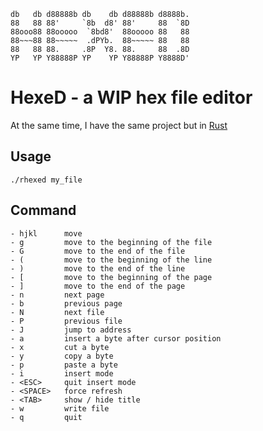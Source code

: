 ```
db   db d88888b db    db d88888b d8888b.
88   88 88'     `8b  d8' 88'     88  `8D
88ooo88 88ooooo  `8bd8'  88ooooo 88   88
88~~~88 88~~~~~  .dPYb.  88~~~~~ 88   88
88   88 88.     .8P  Y8. 88.     88  .8D
YP   YP Y88888P YP    YP Y88888P Y8888D'
```


# HexeD - a WIP hex file editor

At the same time, I have the same project but in [Rust](https://github.com/LittleB0xes/rhexed)

## Usage
```
./rhexed my_file
```

## Command
```
- hjkl      move 
- g         move to the beginning of the file
- G         move to the end of the file
- (         move to the beginning of the line
- )         move to the end of the line
- [         move to the beginning of the page
- ]         move to the end of the page
- n         next page
- b         previous page
- N         next file
- P         previous file
- J         jump to address
- a         insert a byte after cursor position
- x         cut a byte
- y         copy a byte 
- p         paste a byte
- i         insert mode
- <ESC>     quit insert mode
- <SPACE>   force refresh
- <TAB>     show / hide title
- w         write file
- q         quit
```

